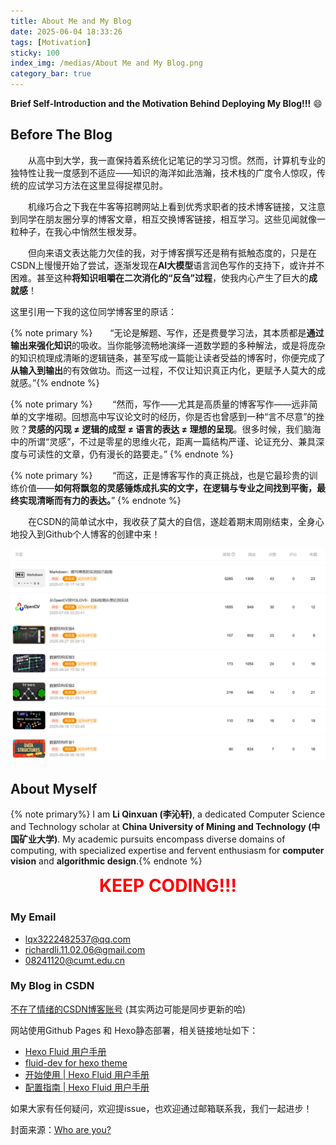 ```yaml
---
title: About Me and My Blog
date: 2025-06-04 18:33:26
tags: [Motivation]
sticky: 100
index_img: /medias/About Me and My Blog.png
category_bar: true
---
```


**Brief Self-Introduction and the Motivation Behind Deploying My Blog!!!** :smile:

 <!-- more -->

## Before The Blog
&emsp;&emsp;从高中到大学，我一直保持着系统化记笔记的学习习惯。然而，计算机专业的独特性让我一度感到不适应——知识的海洋如此浩瀚，技术栈的广度令人惊叹，传统的应试学习方法在这里显得捉襟见肘。

&emsp;&emsp;机缘巧合之下我在牛客等招聘网站上看到优秀求职者的技术博客链接，又注意到同学在朋友圈分享的博客文章，相互交换博客链接，相互学习。这些见闻就像一粒种子，在我心中悄然生根发芽。

&emsp;&emsp;但向来语文表达能力欠佳的我，对于博客撰写还是稍有抵触态度的，只是在CSDN上慢慢开始了尝试，逐渐发现在**AI大模型**语言润色写作的支持下，或许并不困难。甚至这种**将知识咀嚼在二次消化的“反刍”过程**，使我内心产生了巨大的**成就感**！

这里引用一下我的这位同学博客里的原话：

{% note primary %}&emsp;&emsp;“无论是解题、写作，还是费曼学习法，其本质都是**通过输出来强化知识**的吸收。当你能够流畅地演绎一道数学题的多种解法，或是将庞杂的知识梳理成清晰的逻辑链条，甚至写成一篇能让读者受益的博客时，你便完成了**从输入到输出**的有效做功。而这一过程，不仅让知识真正内化，更赋予人莫大的成就感。”{% endnote %}

{% note primary %}
&emsp;&emsp;“然而，写作——尤其是高质量的博客写作——远非简单的文字堆砌。回想高中写议论文时的经历，你是否也曾感到一种“言不尽意”的挫败？**灵感的闪现 ≠ 逻辑的成型 ≠ 语言的表达 ≠ 理想的呈现**。很多时候，我们脑海中的所谓“灵感”，不过是零星的思维火花，距离一篇结构严谨、论证充分、兼具深度与可读性的文章，仍有漫长的路要走。”
{% endnote %}

{% note primary %}
&emsp;&emsp;“而这，正是博客写作的真正挑战，也是它最珍贵的训练价值——**如何将飘忽的灵感锤炼成扎实的文字，在逻辑与专业之间找到平衡，最终实现清晰而有力的表达。**”
{% endnote %}


&emsp;&emsp;在CSDN的简单试水中，我收获了莫大的自信，遂趁着期末周刚结束，全身心地投入到Github个人博客的创建中来！

![截止2025年7月13日CSDN状态图](/images/About-Me-and-My-Blog/图片1.png)



## About Myself

 {% note primary%}
 I am **Li Qinxuan (李沁轩)**, a dedicated Computer Science and Technology scholar at **China University of Mining and Technology (中国矿业大学)**. My academic pursuits encompass diverse domains of computing, with specialized expertise and fervent enthusiasm for **computer vision** and **algorithmic design**.{% endnote %}

<div style="text-align: center;">
  <strong style="color: red; font-size: 2em;">KEEP CODING!!!</strong>
</div>

 ### My Email

 + lqx3222482537@qq.com
 + richardli.11.02.06@gmail.com
 + 08241120@cumt.edu.cn

### My Blog in CSDN
[不在了情绪的CSDN博客账号](https://blog.csdn.net/2401_86849688?type=blog)
(其实两边可能是同步更新的哈)

网站使用Github Pages 和 Hexo静态部署，相关链接地址如下：
- [Hexo Fluid 用户手册](https://hexo.fluid-dev.com/docs/guide/#%E5%85%B3%E4%BA%8E%E6%8C%87%E5%8D%97)
- [fluid-dev for hexo theme](https://github.com/fluid-dev/hexo-theme-fluid)
- [开始使用 | Hexo Fluid 用户手册](https://fluid-dev.github.io/hexo-fluid-docs/start/)
- [配置指南 | Hexo Fluid 用户手册](https://fluid-dev.github.io/hexo-fluid-docs/guide/)

如果大家有任何疑问，欢迎提issue，也欢迎通过邮箱联系我，我们一起进步！

封面来源：[Who are you?](https://www.youtube.com/watch?v=GWGbOjlJDkU)